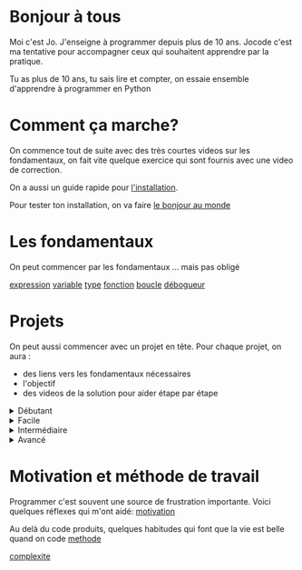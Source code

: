 # Bonjour à tous

Moi c'est Jo. J'enseigne à programmer depuis plus de 10 ans. Jocode c'est ma tentative pour accompagner ceux qui souhaitent
apprendre par la pratique.

Tu as plus de 10 ans, tu sais lire et compter, on essaie ensemble d'apprendre à programmer en Python


# Comment ça marche?

On commence tout de suite avec des très courtes videos sur les fondamentaux, on fait vite quelque exercice qui sont fournis avec une video de correction.

On a aussi un guide rapide pour [l'installation](installation).

Pour tester ton installation, on va faire [le bonjour au monde](fondamentaux/bonjour)

# Les fondamentaux

On peut commencer par les fondamentaux ... mais pas obligé 

[expression](fondamentaux/expression)
[variable](fondamentaux/variable)
[type](fondamentaux/type)
[fonction](fondamentaux/fonction)
[boucle](fondamentaux/boucle)
[débogueur](fondamentaux/debogueur)

## 

# Projets

On peut aussi commencer avec un projet en tête. Pour chaque projet, on aura :
- des liens vers les fondamentaux nécessaires
- l'objectif
- des videos de la solution pour aider étape par étape

<details>
  <summary>Débutant</summary>

## Projet débutant 1
1. Foo
2. Bar
    * Baz
    * Qux

## Projet débutant 2
  ```js
  function logSomething(something) {
    console.log('Something', something);
  }
  ```
</details>

<details>
  <summary>Facile</summary>

## Projet facile 1

**Compétences utiles : [fondamentaux/variable](variable) [expression](fondamentaux/expression)**

1. Foo
2. Bar
    * Baz
    * Qux

## Projet facile 2

**Compétences utiles : []**

  ```js
  function logSomething(something) {
    console.log('Something', something);
  }
  ```
</details>

<details>
  <summary>Intermédiaire</summary>


## La racine de 2 quand on a un de la puissance de calcul mais rien d'autre

##


## Projet intermédiaire 1

**Compétences utiles : []**


## Le générateur de fichiers Word (facile, librairies)

Un programme qui lit un fichier Excel avec des infos et produit tout plein de fichiers Word en fonction.

[ExcelOWord](projets/exceloword)


## Projet intermédiaire 2


## Le robot qui aspire l'internet (intermédiaire. librairies)

Un programme qui télécharge une adresse web, trouve d'autres adresses web et les télécharge à leur tour.

En bonus il peut extraire les courriels ou encore écrire des fichiers sur le disque dur.

[Botbot](projets/botbot)

**Compétences utiles : []**
  ```js
  function logSomething(something) {
    console.log('Something', something);
  }
  ```
</details>


<details>
  <summary>Avancé</summary>

## Projet avancé 1



## Un wack A Molee (avancé, interface graphique)

**Compétences utiles : []**

## Projet avancé 2

**Compétences utiles : []**
  ```js
  function logSomething(something) {
    console.log('Something', something);
  }
  ```
</details>



# Motivation et méthode de travail

Programmer c'est souvent une source de frustration importante. Voici quelques réflexes qui m'ont aidé:
[motivation](motivation)

Au delà du code produits, quelques habitudes qui font que la vie est belle quand on code
[methode](methode)


[complexite](complexite)

